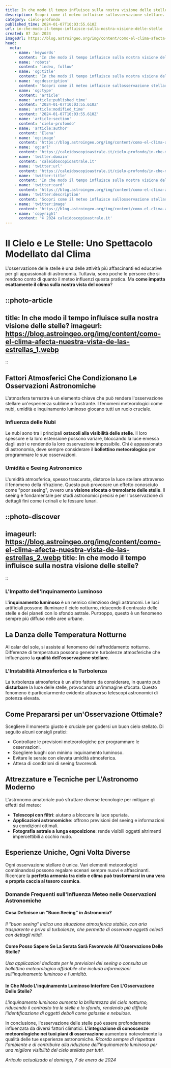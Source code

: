 ```yaml
---
title: In che modo il tempo influisce sulla nostra visione delle stelle?
description: Scopri come il meteo influisce sullosservazione stellare. Leggi il nostro blog per diventare un esperto del cielo notturno!
category: cielo-profondo
published_time: 2024-01-07T10:03:55.610Z
url: in-che-modo-il-tempo-influisce-sulla-nostra-visione-delle-stelle
created: 07 Jan 2024
imageUrl: https://blog.astroingeo.org/img/content/como-el-clima-afecta-nuestra-vista-de-las-estrellas_1.webp
head:
  meta:
    - name: 'keywords'
      content: 'In che modo il tempo influisce sulla nostra visione delle stelle?'
    - name: 'robots'
      content: 'index, follow'
    - name: 'og:title'
      content: 'In che modo il tempo influisce sulla nostra visione delle stelle?'
    - name: 'og:description'
      content: 'Scopri come il meteo influisce sullosservazione stellare. Leggi il nostro blog per diventare un esperto del cielo notturno!'
    - name: 'og:type'
      content: 'article'
    - name: 'article:published_time'
      content: '2024-01-07T10:03:55.610Z'
    - name: 'article:modified_time'
      content: '2024-01-07T10:03:55.610Z'
    - name: 'article:section'
      content: 'cielo-profondo'
    - name: 'article:author'
      content: 'Elena'
    - name: 'og:image'
      content: 'https://blog.astroingeo.org/img/content/como-el-clima-afecta-nuestra-vista-de-las-estrellas_1.webp'
    - name: 'og:url'
      content: 'https://caleidoscopioastrale.it/cielo-profondo/in-che-modo-il-tempo-influisce-sulla-nostra-visione-delle-stelle'
    - name: 'twitter:domain'
      content: 'caleidoscopioastrale.it'
    - name: 'twitter:url'
      content: 'https://caleidoscopioastrale.it/cielo-profondo/in-che-modo-il-tempo-influisce-sulla-nostra-visione-delle-stelle'
    - name: 'twitter:title'
      content: 'In che modo il tempo influisce sulla nostra visione delle stelle?'
    - name: 'twitter:card'
      content: 'https://blog.astroingeo.org/img/content/como-el-clima-afecta-nuestra-vista-de-las-estrellas_1.webp'
    - name: 'twitter:description'
      content: 'Scopri come il meteo influisce sullosservazione stellare. Leggi il nostro blog per diventare un esperto del cielo notturno!'
    - name: 'twitter:image'
      content: 'https://blog.astroingeo.org/img/content/como-el-clima-afecta-nuestra-vista-de-las-estrellas_1.webp'
    - name: 'copyright'
      content: '© 2024 caleidoscopioastrale.it'
---
```

# Il Cielo e Le Stelle: Uno Spettacolo Modellato dal Clima

L'osservazione delle stelle è una delle attività più affascinanti ed educative per gli appassionati di astronomia. Tuttavia, sono poche le persone che si rendono conto di quanto il meteo influenzi questa pratica. Ma **come impatta esattamente il clima sulla nostra vista del cosmo**?

::photo-article
---
title: In che modo il tempo influisce sulla nostra visione delle stelle?
imageurl: https://blog.astroingeo.org/img/content/como-el-clima-afecta-nuestra-vista-de-las-estrellas_1.webp
---
::

## Fattori Atmosferici Che Condizionano Le Osservazioni Astronomiche

L'atmosfera terrestre è un elemento chiave che può rendere l'osservazione stellare un'esperienza sublime o frustrante. I fenomeni meteorologici come nubi, umidità e inquinamento luminoso giocano tutti un ruolo cruciale.

### **Influenza delle Nubi**

Le nubi sono tra i principali **ostacoli alla visibilità delle stelle**. Il loro spessore e la loro estensione possono variare, bloccando la luce emessa dagli astri e rendendo la loro osservazione impossibile. Chi è appassionato di astronomia, deve sempre considerare il **bollettino meteorologico** per programmare le sue osservazioni.

### **Umidità e Seeing Astronomico**

L'umidità atmosferica, spesso trascurata, distorce la luce stellare attraverso il fenomeno della rifrazione. Questo può provocare un effetto conosciuto come "poor seeing", ovvero una **visione sfocata o tremolante delle stelle**. Il seeing è fondamentale per studi astronomici precisi e per l'osservazione di dettagli fini come i crinali e le fessure lunari.

::photo-discover
---
imageurl: https://blog.astroingeo.org/img/content/como-el-clima-afecta-nuestra-vista-de-las-estrellas_2.webp
title: In che modo il tempo influisce sulla nostra visione delle stelle?
---
::

### **L'Impatto dell'Inquinamento Luminoso**

L'**inquinamento luminoso** è un nemico silenzioso degli astronomi. Le luci artificiali possono illuminare il cielo notturno, riducendo il contrasto delle stelle e dei pianeti con lo sfondo astrale. Purtroppo, questo è un fenomeno sempre più diffuso nelle aree urbane.

## La Danza delle Temperatura Notturne

Al calar del sole, si assiste al fenomeno del raffreddamento notturno. Differenze di temperatura possono generare turbolenze atmosferiche che influenzano la **qualità dell'osservazione stellare**.

### L'Instabilità Atmosferica e la Turbolenza

La turbolenza atmosferica è un altro fattore da considerare, in quanto può **disturbar**e la luce delle stelle, provocando un'immagine sfocata. Questo fenomeno è particolarmente evidente attraverso telescopi astronomici di potenza elevata.

## Come Prepararsi per un'Osservazione Ottimale?

Scegliere il momento giusto è cruciale per godersi un buon cielo stellato. Di seguito alcuni consigli pratici:

- Controllare le previsioni meteorologiche per programmare le osservazioni.
- Scegliere luoghi con minimo inquinamento luminoso.
- Evitare le serate con elevata umidità atmosferica.
- Attesa di condizioni di seeing favorevoli.

## Attrezzature e Tecniche per L'Astronomo Moderno

L'astronomo amatoriale può sfruttare diverse tecnologie per mitigare gli effetti del meteo:

- **Telescopi con filtri**: aiutano a bloccare la luce spuriata.
- **Applicazioni astronomiche**: offrono previsioni del seeing e informazioni su condizioni ottimali.
- **Fotografia astrale a lunga esposizione**: rende visibili oggetti altrimenti impercettibili a occhio nudo.

## Esperienze Uniche, Ogni Volta Diverse

Ogni osservazione stellare è unica. Vari elementi meteorologici combinandosi possono regalare scenari sempre nuovi e affascinanti. Ricercare la **perfetta armonia tra cielo e clima può trasformarsi in una vera e propria caccia al tesoro cosmica**.

### Domande Frequenti sull'Influenza Meteo nelle Osservazioni Astronomiche

#### Cosa Definisce un "Buon Seeing" in Astronomia?

*Il "buon seeing" indica una situazione atmosferica stabile, con aria trasparente e priva di turbolenze, che permette di osservare oggetti celesti con dettagli nitidi.*

#### Come Posso Sapere Se La Serata Sarà Favorevole All'Osservazione Delle Stelle?

*Usa applicazioni dedicate per le previsioni del seeing o consulta un bollettino meteorologico affidabile che includa informazioni sull'inquinamento luminoso e l'umidità.*

#### In Che Modo L'inquinamento Luminoso Interfere Con L'Osservazione Delle Stelle?

*L'inquinamento luminoso aumenta la brillantezza del cielo notturno, riducendo il contrasto tra le stelle e lo sfondo, rendendo più difficile l'identificazione di oggetti deboli come galassie e nebulose.*

In conclusione, l'osservazione delle stelle può essere profondamente influenzata da diversi fattori climatici. **L'integrazione di conoscenze meteorologiche nei tuoi piani di osservazione** aumenterà notevolmente la qualità delle tue esperienze astronomiche. *Ricorda sempre di rispettare l'ambiente e di contribuire alla riduzione dell'inquinamento luminoso per una migliore visibilità del cielo stellato per tutti.*

_Artículo actualizado el domingo, 7 de enero de 2024_
